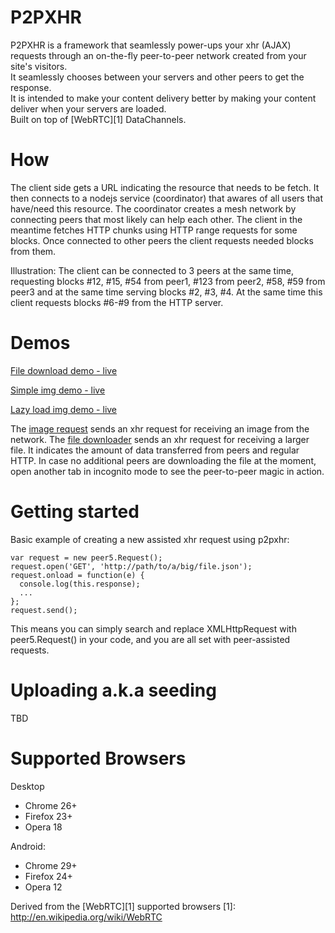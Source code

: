 P2PXHR
======

P2PXHR is a framework that seamlessly power-ups your xhr (AJAX) requests through an on-the-fly peer-to-peer network created from your site's visitors. <br>
It seamlessly chooses between your servers and other peers to get the response. <br>
It is intended to make your content delivery better by making your content deliver when your servers are loaded.  
Built on top of [WebRTC][1] DataChannels.

How
===

The client side gets a URL indicating the resource that needs to be fetch.
It then connects to a nodejs service (coordinator) that awares of all users that have/need this resource.
The coordinator creates a mesh network by connecting peers that most likely can help each other.
The client in the meantime fetches HTTP chunks using HTTP range requests for some blocks.
Once connected to other peers the client requests needed blocks from them.

Illustration:
The client can be connected to 3 peers at the same time, requesting blocks #12, #15, #54 from peer1, #123 from peer2, #58, #59 from peer3 and at the same time serving blocks #2, #3, #4.
At the same time this client requests blocks #6-#9 from the HTTP server.


Demos
===============
[File download demo - live](http://api.peer5.com/P2PXHR/demos/files.html)

[Simple img demo - live](http://api.peer5.com/P2PXHR/demos/images/cat.html)

[Lazy load img demo - live](http://api.peer5.com/P2PXHR/demos/images/argentina.html)

The [image request](https://github.com/Peer5/P2PXHR/blob/master/demos/images/cat.html)
sends an xhr request for receiving an image from the network.
The [file downloader](https://github.com/Peer5/P2PXHR/blob/master/demos/files.html)
sends an xhr request for receiving a larger file. It indicates the amount of data transferred from peers and regular HTTP. In case no additional peers are downloading the file at the moment, open another tab in incognito mode to see the peer-to-peer magic in action. 


Getting started
===============
Basic example of creating a new assisted xhr request using p2pxhr:

    var request = new peer5.Request();
    request.open('GET', 'http://path/to/a/big/file.json');
    request.onload = function(e) {
      console.log(this.response);
      ...
    };
    request.send();

This means you can simply search and replace XMLHttpRequest with peer5.Request() in your code, and you are all set with peer-assisted requests.


Uploading a.k.a seeding
=======================
TBD


Supported Browsers
==================

Desktop
* Chrome 26+
* Firefox 23+
* Opera 18

Android:
* Chrome 29+
* Firefox 24+
* Opera 12


Derived from the [WebRTC][1] supported browsers
[1]: http://en.wikipedia.org/wiki/WebRTC



